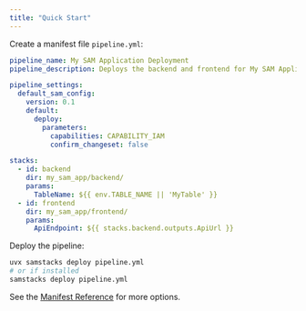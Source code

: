 ```yaml
---
title: "Quick Start"
---
```


Create a manifest file `pipeline.yml`:

```yaml
pipeline_name: My SAM Application Deployment
pipeline_description: Deploys the backend and frontend for My SAM Application.

pipeline_settings:
  default_sam_config:
    version: 0.1
    default:
      deploy:
        parameters:
          capabilities: CAPABILITY_IAM
          confirm_changeset: false

stacks:
  - id: backend
    dir: my_sam_app/backend/
    params:
      TableName: ${{ env.TABLE_NAME || 'MyTable' }}
  - id: frontend
    dir: my_sam_app/frontend/
    params:
      ApiEndpoint: ${{ stacks.backend.outputs.ApiUrl }}
```

Deploy the pipeline:

```bash
uvx samstacks deploy pipeline.yml
# or if installed
samstacks deploy pipeline.yml
```

See the [Manifest Reference](/manifest-reference/) for more options.
